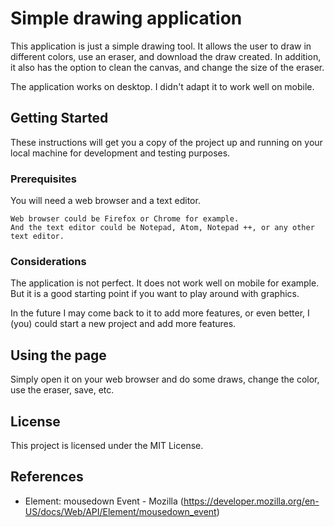 # Simple drawing application

This application is just a simple drawing tool. It allows the user to draw in different colors, use an eraser, and download the draw created. In addition, it also has the option to clean the canvas, and change the size of the eraser.

The application works on desktop. I didn't adapt it to work well on mobile.

## Getting Started

These instructions will get you a copy of the project up and running on your local machine for development and testing purposes.

### Prerequisites

You will need a web browser and a text editor.

```
Web browser could be Firefox or Chrome for example.
And the text editor could be Notepad, Atom, Notepad ++, or any other text editor.
```

### Considerations

The application is not perfect. It does not work well on mobile for example. But it is a good starting point if you want to play around with graphics.

In the future I may come back to it to add more features, or even better, I (you) could start a new project and add more features.

## Using the page

Simply open it on your web browser and do some draws, change the color, use the eraser, save, etc.

## License

This project is licensed under the MIT License.

## References

* Element: mousedown Event - Mozilla (https://developer.mozilla.org/en-US/docs/Web/API/Element/mousedown_event)
